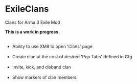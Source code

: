 # ExileClans
Clans for Arma 3 Exile Mod

<b>This is a work in progress.</b>
<br><ul>
<br><li>Ability to use XM8 to open 'Clans' page</li>
<br><li>Create clan at the cost of desired 'Pop Tabs' defined in Cfg</li>
<br><li>Invite, kick, and disband clan</li>
<br><li>Show markers of clan members</li>
</ul>
